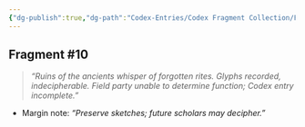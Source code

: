 ```yaml
---
{"dg-publish":true,"dg-path":"Codex-Entries/Codex Fragment Collection/Fragment 10.md","permalink":"/codex-entries/codex-fragment-collection/fragment-10/","tags":["codex","fragment"],"dgShowFileTree":true}
---
```


## **Fragment #10**

> _“Ruins of the ancients whisper of forgotten rites. Glyphs recorded, indecipherable. Field party unable to determine function; Codex entry incomplete.”_

- Margin note: _“Preserve sketches; future scholars may decipher.”_